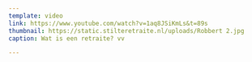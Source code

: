 ```yaml
---
template: video
link: https://www.youtube.com/watch?v=1aq8JSiKmLs&t=89s
thumbnail: https://static.stilteretraite.nl/uploads/Robbert 2.jpg
caption: Wat is een retraite? vv

---
```

